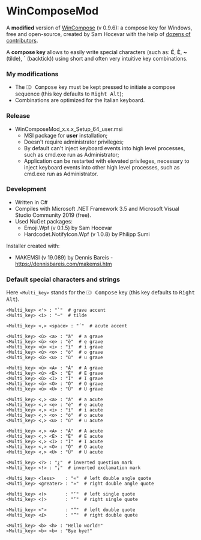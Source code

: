 ﻿WinComposeMod
=============

A **modified** version of [WinCompose](https://github.com/samhocevar/wincompose) (v 0.9.6): a compose key for Windows, free and open-source, created by Sam Hocevar with the help of [dozens of contributors](https://github.com/samhocevar/wincompose/graphs/contributors).

A **compose key** allows to easily write special characters (such as: **É**, **È**, **~** (tilde), **\`** (backtick)) using short and often very intuitive key combinations.

### My modifications ###
* The <kbd>⎄ Compose</kbd> key must be kept pressed to initiate a compose sequence (this key defaults to <kbd>Right Alt</kbd>);
* Combinations are optimized for the Italian keyboard.

### Release ###
* WinComposeMod_x.x.x_Setup_64_user.msi
  * MSI package for **user** installation;
  * Doesn't require administrator privileges;
  * By default can't inject keyboard events into high level processes, such as cmd.exe run as Administrator;
  * Application can be restarted with elevated privileges, necessary to inject keyboard events into other high level processes, such as cmd.exe run as Administrator.

### Development ###
* Written in C#
* Compiles with Microsoft .NET Framework 3.5 and Microsoft Visual Studio Community 2019 (free).
* Used NuGet packages:
  * Emoji.Wpf (v 0.1.5) by Sam Hocevar
  * Hardcodet.NotifyIcon.Wpf (v 1.0.8) by Philipp Sumi

Installer created with:
* MAKEMSI (v 19.089) by Dennis Bareis - https://dennisbareis.com/makemsi.htm

### Default special characters and strings ###
Here ``<Multi_key>`` stands for the <kbd>⎄ Compose</kbd> key (this key defaults to <kbd>Right Alt</kbd>).

    <Multi_key> <'> : "`"  # grave accent
    <Multi_key> <ì> : "~"  # tilde

    <Multi_key> <,> <space> : "´"  # acute accent

    <Multi_key> <ù> <a> : "à"  # a grave
    <Multi_key> <ù> <e> : "è"  # e grave
    <Multi_key> <ù> <i> : "ì"  # i grave
    <Multi_key> <ù> <o> : "ò"  # o grave
    <Multi_key> <ù> <u> : "ù"  # u grave

    <Multi_key> <ù> <A> : "À"  # A grave
    <Multi_key> <ù> <E> : "È"  # E grave
    <Multi_key> <ù> <I> : "Ì"  # I grave
    <Multi_key> <ù> <O> : "Ò"  # O grave
    <Multi_key> <ù> <U> : "Ù"  # U grave

    <Multi_key> <,> <a> : "á"  # a acute
    <Multi_key> <,> <e> : "é"  # e acute
    <Multi_key> <,> <i> : "í"  # i acute
    <Multi_key> <,> <o> : "ó"  # o acute
    <Multi_key> <,> <u> : "ú"  # u acute

    <Multi_key> <,> <A> : "Á"  # A acute
    <Multi_key> <,> <E> : "É"  # E acute
    <Multi_key> <,> <I> : "Í"  # I acute
    <Multi_key> <,> <O> : "Ó"  # O acute
    <Multi_key> <,> <U> : "Ú"  # U acute

    <Multi_key> <?> : "¿"  # inverted question mark
    <Multi_key> <!> : "¡"  # inverted exclamation mark

    <Multi_key> <less>    : "«"  # left double angle quote
    <Multi_key> <greater> : "»"  # right double angle quote

    <Multi_key> <(>       : "‘"  # left single quote
    <Multi_key> <)>       : "’"  # right single quote

    <Multi_key> <">       : "“"  # left double quote
    <Multi_key> <£>       : "”"  # right double quote

    <Multi_key> <b> <h> : "Hello world!"
    <Multi_key> <b> <b> : "Bye bye!"
